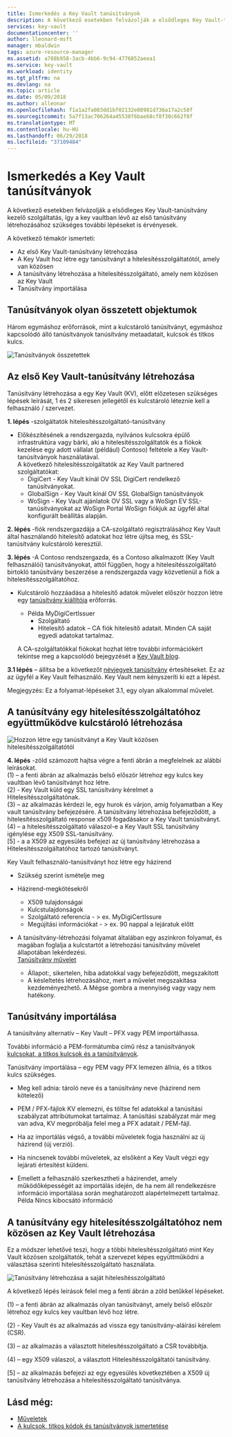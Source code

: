 ```yaml
---
title: Ismerkedés a Key Vault tanúsítványok
description: A következő esetekben felvázolják a elsődleges Key Vault-tanúsítvány kezelő szolgáltatás, így a key vaultban lévő az első tanúsítvány létrehozásához szükséges további lépéseket is érvényesek.
services: key-vault
documentationcenter: ''
author: lleonard-msft
manager: mbaldwin
tags: azure-resource-manager
ms.assetid: a788b958-3acb-4bb6-9c94-4776852aeea1
ms.service: key-vault
ms.workload: identity
ms.tgt_pltfrm: na
ms.devlang: na
ms.topic: article
ms.date: 05/09/2018
ms.author: alleonar
ms.openlocfilehash: f1a1a2fa083dd1bf02132e08981d736a17a2c58f
ms.sourcegitcommit: 5a7f13ac706264a45538f6baeb8cf8f30c662f8f
ms.translationtype: MT
ms.contentlocale: hu-HU
ms.lasthandoff: 06/29/2018
ms.locfileid: "37109484"
---
```

# <a name="get-started-with-key-vault-certificates"></a>Ismerkedés a Key Vault tanúsítványok
A következő esetekben felvázolják a elsődleges Key Vault-tanúsítvány kezelő szolgáltatás, így a key vaultban lévő az első tanúsítvány létrehozásához szükséges további lépéseket is érvényesek.

A következő témakör ismerteti:
- Az első Key Vault-tanúsítvány létrehozása
- A Key Vault hoz létre egy tanúsítványt a hitelesítésszolgáltatótól, amely van közösen
- A tanúsítvány létrehozása a hitelesítésszolgáltató, amely nem közösen az Key Vault
- Tanúsítvány importálása

## <a name="certificates-are-complex-objects"></a>Tanúsítványok olyan összetett objektumok
Három egymáshoz erőforrások, mint a kulcstároló tanúsítványt, egymáshoz kapcsolódó álló tanúsítványok tanúsítvány metaadatait, kulcsok és titkos kulcs.


![Tanúsítványok összetettek](media/azure-key-vault.png)


## <a name="creating-your-first-key-vault-certificate"></a>Az első Key Vault-tanúsítvány létrehozása  
 Tanúsítvány létrehozása a egy Key Vault (KV), előtt előzetesen szükséges lépések leírását, 1 és 2 sikeresen jellegétől és kulcstároló léteznie kell a felhasználó / szervezet.  

**1. lépés** -szolgáltatók hitelesítésszolgáltató-tanúsítvány  
-   Előkészítésének a rendszergazda, nyilvános kulcsokra épülő infrastruktúra vagy bárki, aki a hitelesítésszolgáltatók és a fiókok kezelése egy adott vállalat (például) Contoso) feltétele a Key Vault-tanúsítványok használatával.  
    A következő hitelesítésszolgáltatók az Key Vault partnered szolgáltatókat:  
    -   DigiCert - Key Vault kínál OV SSL DigiCert rendelkező tanúsítványokat.  
    -   GlobalSign - Key Vault kínál OV SSL GlobalSign tanúsítványok  
    -   WoSign - Key Vault ajánlatok OV SSL vagy a WoSign EV SSL-tanúsítványokat az WoSign Portal WoSign fiókjuk az ügyfél által konfigurált beállítás alapján.  

**2. lépés** -fiók rendszergazdája a CA-szolgáltató regisztrálásához Key Vault által használandó hitelesítő adatokat hoz létre újítsa meg, és SSL-tanúsítvány kulcstároló keresztül.

**3. lépés** -A Contoso rendszergazda, és a Contoso alkalmazott (Key Vault felhasználói) tanúsítványokat, attól függően, hogy a hitelesítésszolgáltató birtokló tanúsítvány beszerzése a rendszergazda vagy közvetlenül a fiók a hitelesítésszolgáltatóhoz.  

-   Kulcstároló hozzáadása a hitelesítő adatok művelet először hozzon létre egy [tanúsítvány kiállítója](https://docs.microsoft.com/rest/api/keyvault/certificate-issuers) erőforrás. 
    -   Példa MyDigiCertIssuer  
        -   Szolgáltató  
        -   Hitelesítő adatok – CA fiók hitelesítő adatait. Minden CA saját egyedi adatokat tartalmaz.  

     A CA-szolgáltatókkal fiókokat hozhat létre további információkért tekintse meg a kapcsolódó bejegyzését a [Key Vault blog](http://aka.ms/kvcertsblog).  

**3.1 lépés** – állítsa be a következőt [névjegyek tanúsítvány](https://docs.microsoft.com/rest/api/keyvault/certificate-contacts) értesítéseket. Ez az az ügyfél a Key Vault felhasználó. Key Vault nem kényszeríti ki ezt a lépést.  

Megjegyzés: Ez a folyamat-lépéseket 3.1, egy olyan alkalommal művelet.  

## <a name="creating-a-certificate-with-a-ca-partnered-with-key-vault"></a>A tanúsítvány egy hitelesítésszolgáltatóhoz együttműködve kulcstároló létrehozása

![Hozzon létre egy tanúsítványt a Key Vault közösen hitelesítésszolgáltatótól](media/certificate-authority-2.png)

**4. lépés** -zöld számozott hajtsa végre a fenti ábrán a megfelelnek az alábbi leírásokat.  
  (1) – a fenti ábrán az alkalmazás belső először létrehoz egy kulcs key vaultban lévő tanúsítványt hoz létre.  
  (2) - Key Vault küld egy SSL tanúsítvány kérelmet a Hitelesítésszolgáltatónak.  
  (3) – az alkalmazás kérdezi le, egy hurok és várjon, amíg folyamatban a Key vault tanúsítvány befejezésére. A tanúsítvány létrehozása befejeződött, a hitelesítésszolgáltató response x509 fogadásakor a Key Vault tanúsítványt.  
  (4) – a hitelesítésszolgáltató válaszol-e a Key Vault SSL tanúsítvány igénylése egy X509 SSL-tanúsítvány.  
  [5] - a a X509 az egyesülés befejezi az új tanúsítvány létrehozása a Hitelesítésszolgáltatóhoz tartozó tanúsítványt.  

  Key Vault felhasználó-tanúsítványt hoz létre egy házirend

  -   Szükség szerint ismételje meg  
  -   Házirend-megkötésekről  
      -   X509 tulajdonságai  
      -   Kulcstulajdonságok  
      -   Szolgáltató referencia - > ex. MyDigiCertIssure  
      -   Megújítási információkat - > ex. 90 nappal a lejáratuk előtt  

  - A tanúsítvány-létrehozási folyamat általában egy aszinkron folyamat, és magában foglalja a kulcstartót a létrehozási tanúsítvány művelet állapotában lekérdezési.  
[Tanúsítvány művelet](https://docs.microsoft.com/en-us/rest/api/keyvault/getcertificateoperation)  
      -   Állapot:, sikertelen, hiba adatokkal vagy befejeződött, megszakított  
      -   A késleltetés létrehozásához, mert a művelet megszakítása kezdeményezhető. A Mégse gombra a mennyiség vagy vagy nem hatékony.  

## <a name="import-a-certificate"></a>Tanúsítvány importálása  
 A tanúsítvány alternatív – Key Vault – PFX vagy PEM importálhassa.  

 További információ a PEM-formátumba című rész a tanúsítványok [kulcsokat, a titkos kulcsok és a tanúsítványok](about-keys-secrets-and-certificates.md).  

 Tanúsítvány importálása – egy PEM vagy PFX lemezen állnia, és a titkos kulcs szükséges. 
-   Meg kell adnia: tároló neve és a tanúsítvány neve (házirend nem kötelező)

-   PEM / PFX-fájlok KV elemezni, és töltse fel adatokkal a tanúsítási szabályzat attribútumokat tartalmaz. A tanúsítási szabályzat már meg van adva, KV megpróbálja felel meg a PFX adatait / PEM-fájl.  

-   Ha az importálás végső, a további műveletek fogja használni az új házirend (új verzió).  

-   Ha nincsenek további műveletek, az elsőként a Key Vault végzi egy lejárati értesítést küldeni. 

-   Emellett a felhasználó szerkesztheti a házirendet, amely működőképességét az importálás idején, de ha nem áll rendelkezésre információ importálása során meghatározott alapértelmezett tartalmaz. Példa Nincs kibocsátó információ  

## <a name="creating-a-certificate-with-a-ca-not-partnered-with-key-vault"></a>A tanúsítvány egy hitelesítésszolgáltatóhoz nem közösen az Key Vault létrehozása  
 Ez a módszer lehetővé teszi, hogy a többi hitelesítésszolgáltató mint Key Vault közösen szolgáltatók, tehát a szervezet képes együttműködni a választása szerinti hitelesítésszolgáltató használata.  

![Tanúsítvány létrehozása a saját hitelesítésszolgáltató](media/certificate-authority-1.png)  

 A következő lépés leírások felel meg a fenti ábrán a zöld betűkkel lépéseket.  

  (1) – a fenti ábrán az alkalmazás olyan tanúsítványt, amely belső először létrehoz egy kulcs key vaultban lévő hoz létre.  

  (2) - Key Vault és az alkalmazás ad vissza egy tanúsítvány-aláírási kérelem (CSR).  

  (3) – az alkalmazás a választott hitelesítésszolgáltató a CSR továbbítja.  

  (4) – egy X509 válaszol, a választott Hitelesítésszolgáltatói tanúsítvány.  

  [5] – az alkalmazás befejezi az egy egyesülés következtében a X509 új tanúsítvány létrehozása a hitelesítésszolgáltató tanúsítványa.

## <a name="see-also"></a>Lásd még:
- [Műveletek](/rest/api/keyvault/certificate-operations)
- [A kulcsok, titkos kódok és tanúsítványok ismertetése](about-keys-secrets-and-certificates.md)
